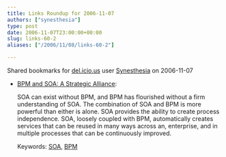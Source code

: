 ```yaml
---
title: Links Roundup for 2006-11-07
authors: ["synesthesia"]
type: post
date: 2006-11-07T23:00:00+00:00
slug: links-60-2 
aliases: ["/2006/11/08/links-60-2"]

---
```

Shared bookmarks for [del.icio.us][1] user  [Synesthesia][2] on 2006-11-07

  * [BPM and SOA: A Strategic Alliance][3]:
  
    SOA can exist without BPM, and BPM has flourished without a firm understanding of SOA. The combination of SOA and BPM is more powerful than either is alone. SOA provides the ability to create process independence. SOA, loosely coupled with BPM, automatically creates services that can be reused in many ways across an, enterprise, and in multiple processes that can be continuously improved.
  
    Keywords: [SOA][4], [BPM][5]

 [1]: https://del.icio.us/
 [2]: https://del.icio.us/synesthesia
 [3]: https://www.bptrends.com/publicationfiles/05-06-WP-BPM-SOA-Behara.pdf "https://www.bptrends.com/publicationfiles/05-06-WP-BPM-SOA-Behara.pdf"
 [4]: https://del.icio.us/synesthesia/SOA
 [5]: https://del.icio.us/synesthesia/BPM